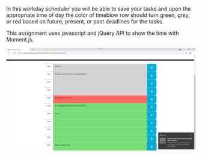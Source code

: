 In this workday scheduler you will be able to save your tasks and upon the appropriate time of day the color of timeblow row should turn green, grey, or red based on future, present, or past deadlines for the tasks.

This assignment uses javascript and jQuery API to show the time with Moment.js. 

<img src="./assets/images/Workday Scheduler Demo.png">

